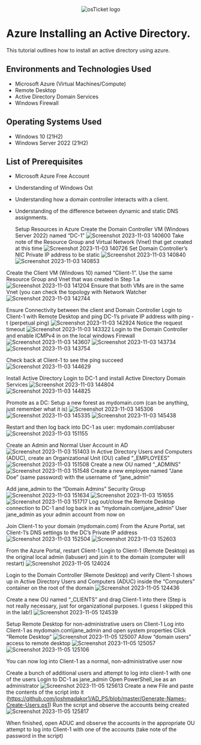 <p align="center">
<img src="https://i.imgur.com/7xLtdix.png" alt="osTicket logo"/>
</p>

<h1>Azure Installing an Active Directory.</h1>
This tutorial outlines how to install an active directory using azure.<br />


<h2>Environments and Technologies Used</h2>

- Microsoft Azure (Virtual Machines/Compute)
- Remote Desktop
- Active Directory Domain Services
- Windows Firewall

<h2>Operating Systems Used </h2>

- Windows 10</b> (21H2)
- Windows Server 2022</b> (21H2)

<h2>List of Prerequisites</h2>

- Microsoft Azure Free Account
- Understanding of Windows Ost
- Understanding how a domain controller interacts with a client.
- Understanding of the difference between dynamic and static DNS assignments.

  Setup Resources in Azure
Create the Domain Controller VM (Windows Server 2022) named “DC-1”
![Screenshot 2023-11-03 140600](https://github.com/jachinrupe/Configure-AD/assets/149485790/9fcd28c0-1db9-497f-929f-d5883c264f09)
Take note of the Resource Group and Virtual Network (Vnet) that get created at this time
![Screenshot 2023-11-03 140726](https://github.com/jachinrupe/Configure-AD/assets/149485790/fd56c528-8a91-4216-bae2-9765bf4a9926)
Set Domain Controller’s NIC Private IP address to be static
![Screenshot 2023-11-03 140840](https://github.com/jachinrupe/Configure-AD/assets/149485790/242212f3-03ef-435d-9896-18f68f2af8e0)
![Screenshot 2023-11-03 140853](https://github.com/jachinrupe/Configure-AD/assets/149485790/0fbfbcb2-4543-43a8-9b6f-e5db8f27d8dd)


Create the Client VM (Windows 10) named “Client-1”. Use the same Resource Group and Vnet that was created in Step 1.a
![Screenshot 2023-11-03 141204](https://github.com/jachinrupe/Configure-AD/assets/149485790/86984bcd-cdc1-4aed-ace9-7c7dfdcc3a26)
Ensure that both VMs are in the same Vnet (you can check the topology with Network Watcher
![Screenshot 2023-11-03 142744](https://github.com/jachinrupe/Configure-AD/assets/149485790/c13e7f8a-9ac3-46a5-8fbc-493d7caa2d35)

Ensure Connectivity between the client and Domain Controller
Login to Client-1 with Remote Desktop and ping DC-1’s private IP address with ping -t <ip address> (perpetual ping)
![Screenshot 2023-11-03 142924](https://github.com/jachinrupe/Configure-AD/assets/149485790/fde962d1-589d-4aa5-8583-0ef109b6bfc3)
Notice the request timeout
![Screenshot 2023-11-03 143322](https://github.com/jachinrupe/Configure-AD/assets/149485790/e9083756-5d28-4573-80ad-ec1c6e7c0112)
Login to the Domain Controller and enable ICMPv4 in on the local windows Firewall
![Screenshot 2023-11-03 143607](https://github.com/jachinrupe/Configure-AD/assets/149485790/36ef801d-ffeb-40c1-a8a2-eb66af9e9749)
![Screenshot 2023-11-03 143734](https://github.com/jachinrupe/Configure-AD/assets/149485790/db62fa41-d097-4d3a-8060-91a41240b8b2)
![Screenshot 2023-11-03 143754](https://github.com/jachinrupe/Configure-AD/assets/149485790/c01946cf-4223-4b1b-bc53-b487f7885279)

Check back at Client-1 to see the ping succeed
![Screenshot 2023-11-03 144629](https://github.com/jachinrupe/Configure-AD/assets/149485790/7278e9a3-e276-4353-affb-a0847f24beba)

Install Active Directory
Login to DC-1 and install Active Directory Domain Services
![Screenshot 2023-11-03 144804](https://github.com/jachinrupe/Configure-AD/assets/149485790/1ee390e2-2926-443e-84b6-077f9d2016c8)
![Screenshot 2023-11-03 144825](https://github.com/jachinrupe/Configure-AD/assets/149485790/56f4b8ac-51c8-4ddd-a569-d64fe5ed3fa8)

Promote as a DC: Setup a new forest as mydomain.com (can be anything, just remember what it is)
![Screenshot 2023-11-03 145306](https://github.com/jachinrupe/Configure-AD/assets/149485790/55d18a9a-56e4-45b7-8809-7d397db9b472)
![Screenshot 2023-11-03 145335](https://github.com/jachinrupe/Configure-AD/assets/149485790/b135aaf1-c68d-4e87-825d-72742ba1965f)
![Screenshot 2023-11-03 145438](https://github.com/jachinrupe/Configure-AD/assets/149485790/36db2efa-2642-41d6-bf24-3cedd194c014)

Restart and then log back into DC-1 as user: mydomain.com\labuser
![Screenshot 2023-11-03 151155](https://github.com/jachinrupe/Configure-AD/assets/149485790/c6c55ffb-ab8f-468b-ad66-b4d52da60ae9)

Create an Admin and Normal User Account in AD
![Screenshot 2023-11-03 151403](https://github.com/jachinrupe/Configure-AD/assets/149485790/5d6d1291-cca9-4b45-bf66-80c70c0cb061)
In Active Directory Users and Computers (ADUC), create an Organizational Unit (OU) called “_EMPLOYEES”
![Screenshot 2023-11-03 151508](https://github.com/jachinrupe/Configure-AD/assets/149485790/381435f3-840c-45df-9922-1f4d4ccff3ab)
Create a new OU named “_ADMINS”
![Screenshot 2023-11-03 151548](https://github.com/jachinrupe/Configure-AD/assets/149485790/a1e3a010-29f3-458f-a34b-c2f96994799b)
Create a new employee named “Jane Doe” (same password) with the username of “jane_admin”

Add jane_admin to the “Domain Admins” Security Group
![Screenshot 2023-11-03 151634](https://github.com/jachinrupe/Configure-AD/assets/149485790/4572dd10-5429-4bd2-a89e-0bd90c181720)
![Screenshot 2023-11-03 151655](https://github.com/jachinrupe/Configure-AD/assets/149485790/8e7341c1-740e-4705-8fa4-d7e0f995bc6a)
![Screenshot 2023-11-03 151717](https://github.com/jachinrupe/Configure-AD/assets/149485790/62d6606b-9447-4437-b3ae-1521b5d56997)
Log out/close the Remote Desktop connection to DC-1 and log back in as “mydomain.com\jane_admin”
User jane_admin as your admin account from now on

Join Client-1 to your domain (mydomain.com)
From the Azure Portal, set Client-1’s DNS settings to the DC’s Private IP address
![Screenshot 2023-11-03 152504](https://github.com/jachinrupe/Configure-AD/assets/149485790/06795b84-d7b8-48c5-bfe7-d119f1740341)
![Screenshot 2023-11-03 152603](https://github.com/jachinrupe/Configure-AD/assets/149485790/10f65682-bbb6-4f5c-af75-74fd8cbbbbfe)

From the Azure Portal, restart Client-1
Login to Client-1 (Remote Desktop) as the original local admin (labuser) and join it to the domain (computer will restart)
![Screenshot 2023-11-05 124024](https://github.com/jachinrupe/Configure-AD/assets/149485790/a995a30f-6879-4476-b8b7-bee6df6c34c5)


Login to the Domain Controller (Remote Desktop) and verify Client-1 shows up in Active Directory Users and Computers (ADUC) inside the “Computers” container on the root of the domain
![Screenshot 2023-11-05 124436](https://github.com/jachinrupe/Configure-AD/assets/149485790/139b9ced-7b2b-4dc8-aecd-b5d9d23b18da)

Create a new OU named “_CLIENTS” and drag Client-1 into there (Step is not really necessary, just for organizational purposes. I guess I skipped this in the lab!)
![Screenshot 2023-11-05 124539](https://github.com/jachinrupe/Configure-AD/assets/149485790/90628def-c216-4c44-af57-da2c7dc36a3b)

Setup Remote Desktop for non-administrative users on Client-1
Log into Client-1 as mydomain.com\jane_admin and open system properties
Click “Remote Desktop”
![Screenshot 2023-11-05 125007](https://github.com/jachinrupe/Configure-AD/assets/149485790/7cb3ada4-89f8-49da-9809-7b8cb82d03e8)
Allow “domain users” access to remote desktop
![Screenshot 2023-11-05 125057](https://github.com/jachinrupe/Configure-AD/assets/149485790/cbfe8943-e1d3-401a-adde-c9d33a6b3c64)
![Screenshot 2023-11-05 125106](https://github.com/jachinrupe/Configure-AD/assets/149485790/d441e78b-55f4-4f85-878a-1748ed521dae)

You can now log into Client-1 as a normal, non-administrative user now

Create a bunch of additional users and attempt to log into client-1 with one of the users
Login to DC-1 as jane_admin
Open PowerShell_ise as an administrator
![Screenshot 2023-11-05 125613](https://github.com/jachinrupe/Configure-AD/assets/149485790/42207551-e4fa-45d3-9a7a-092fcb8e6147)
Create a new File and paste the contents of the script into it (https://github.com/joshmadakor1/AD_PS/blob/master/Generate-Names-Create-Users.ps1)
Run the script and observe the accounts being created
![Screenshot 2023-11-05 125817](https://github.com/jachinrupe/Configure-AD/assets/149485790/f36dd540-7681-4f04-a095-112531b55427)

When finished, open ADUC and observe the accounts in the appropriate OU
attempt to log into Client-1 with one of the accounts (take note of the password in the script)



